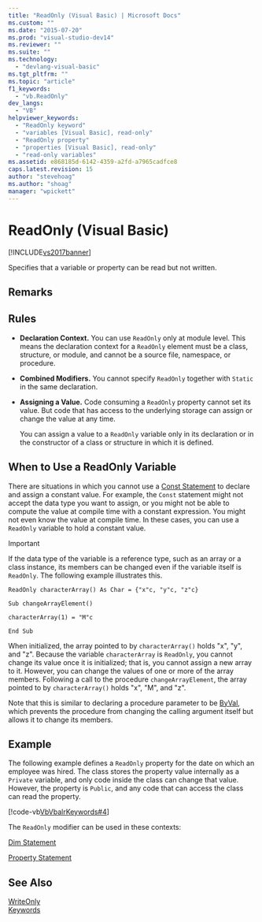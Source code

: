 ```yaml
---
title: "ReadOnly (Visual Basic) | Microsoft Docs"
ms.custom: ""
ms.date: "2015-07-20"
ms.prod: "visual-studio-dev14"
ms.reviewer: ""
ms.suite: ""
ms.technology: 
  - "devlang-visual-basic"
ms.tgt_pltfrm: ""
ms.topic: "article"
f1_keywords: 
  - "vb.ReadOnly"
dev_langs: 
  - "VB"
helpviewer_keywords: 
  - "ReadOnly keyword"
  - "variables [Visual Basic], read-only"
  - "ReadOnly property"
  - "properties [Visual Basic], read-only"
  - "read-only variables"
ms.assetid: e868185d-6142-4359-a2fd-a7965cadfce8
caps.latest.revision: 15
author: "stevehoag"
ms.author: "shoag"
manager: "wpickett"
---
```

# ReadOnly (Visual Basic)
[!INCLUDE[vs2017banner](../../../includes/vs2017banner.md)]

Specifies that a variable or property can be read but not written.  
  
## Remarks  
  
## Rules  
  
-   **Declaration Context.** You can use `ReadOnly` only at module level. This means the declaration context for a `ReadOnly` element must be a class, structure, or module, and cannot be a source file, namespace, or procedure.  
  
-   **Combined Modifiers.** You cannot specify `ReadOnly` together with `Static` in the same declaration.  
  
-   **Assigning a Value.** Code consuming a `ReadOnly` property cannot set its value. But code that has access to the underlying storage can assign or change the value at any time.  
  
     You can assign a value to a `ReadOnly` variable only in its declaration or in the constructor of a class or structure in which it is defined.  
  
## When to Use a ReadOnly Variable  
 There are situations in which you cannot use a [Const Statement](../../../visual-basic/language-reference/statements/const-statement.md) to declare and assign a constant value. For example, the `Const` statement might not accept the data type you want to assign, or you might not be able to compute the value at compile time with a constant expression. You might not even know the value at compile time. In these cases, you can use a `ReadOnly` variable to hold a constant value.  
  
> [!IMPORTANT]
>  If the data type of the variable is a reference type, such as an array or a class instance, its members can be changed even if the variable itself is `ReadOnly`. The following example illustrates this.  
  
 `ReadOnly characterArray() As Char = {"x"c, "y"c, "z"c}`  
  
 `Sub changeArrayElement()`  
  
 `characterArray(1) = "M"c`  
  
 `End Sub`  
  
 When initialized, the array pointed to by `characterArray()` holds "x", "y", and "z". Because the variable `characterArray` is `ReadOnly`, you cannot change its value once it is initialized; that is, you cannot assign a new array to it. However, you can change the values of one or more of the array members. Following a call to the procedure `changeArrayElement`, the array pointed to by `characterArray()` holds "x", "M", and "z".  
  
 Note that this is similar to declaring a procedure parameter to be [ByVal](../../../visual-basic/language-reference/modifiers/byval.md), which prevents the procedure from changing the calling argument itself but allows it to change its members.  
  
## Example  
 The following example defines a `ReadOnly` property for the date on which an employee was hired. The class stores the property value internally as a `Private` variable, and only code inside the class can change that value. However, the property is `Public`, and any code that can access the class can read the property.  
  
 [!code-vb[VbVbalrKeywords#4](../../../snippets/visualbasic/VS_Snippets_VBCSharp/VbVbalrKeywords/VB/Class1.vb#4)]  
  
 The `ReadOnly` modifier can be used in these contexts:  
  
 [Dim Statement](../../../visual-basic/language-reference/statements/dim-statement.md)  
  
 [Property Statement](../../../visual-basic/language-reference/statements/property-statement.md)  
  
## See Also  
 [WriteOnly](../../../visual-basic/language-reference/modifiers/writeonly.md)   
 [Keywords](../../../visual-basic/language-reference/keywords/index.md)